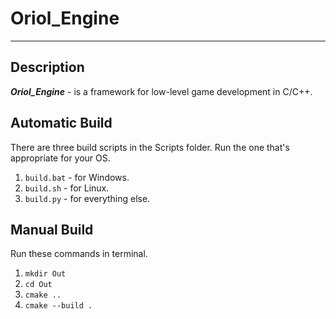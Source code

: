# Oriol_Engine
---

## Description
***Oriol_Engine*** - is a framework for low-level game development in C/C++.

## Automatic Build
There are three build scripts in the Scripts folder. Run the one that's appropriate for your OS.

1. ```build.bat``` - for Windows.
2. ```build.sh``` - for Linux.
2. ```build.py``` - for everything else.

## Manual Build
Run these commands in terminal.

1. ```mkdir Out```
2. ```cd Out```
3. ```cmake ..```
4. ```cmake --build .```

